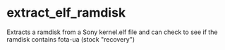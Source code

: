 # extract_elf_ramdisk
Extracts a ramdisk from a Sony kernel.elf file and can check to see if the ramdisk contains fota-ua (stock "recovery")
